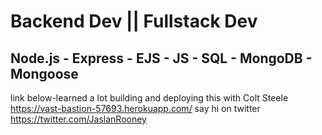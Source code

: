 # Backend Dev || Fullstack Dev

## Node.js - Express - EJS - JS - SQL - MongoDB - Mongoose
 link below-learned a lot building and deploying this with Colt Steele
 https://vast-bastion-57693.herokuapp.com/
 say hi on twitter
 https://twitter.com/JaslanRooney

<!--
**JaslanRooney/JaslanRooney** is a ✨ _special_ ✨ repository because its `README.md` (this file) appears on your GitHub profile.

Here are some ideas to get you started:

- 🔭 I’m currently working on ...
- 🌱 I’m currently learning ...
- 👯 I’m looking to collaborate on ...
- 🤔 I’m looking for help with ...
- 💬 Ask me about ...
- 📫 How to reach me: ...
- 😄 Pronouns: ...
- ⚡ Fun fact: ...
-->
